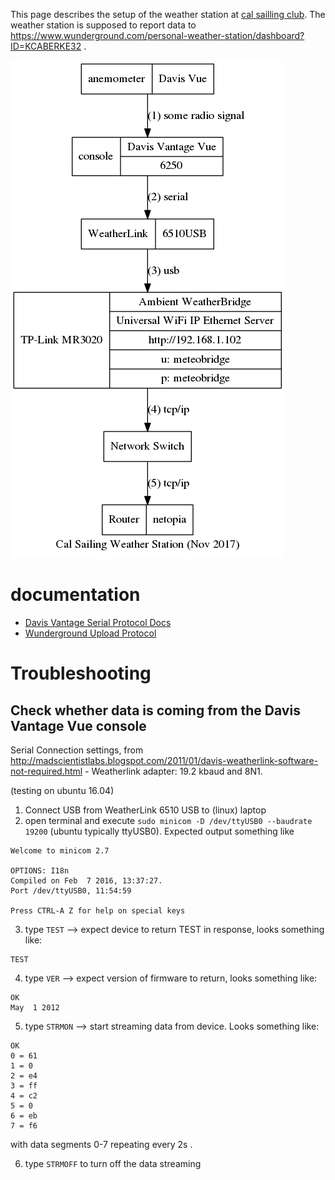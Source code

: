 This page describes the setup of the weather station at [cal sailling club](http://cal-sailing.org). The weather station is supposed to report data to https://www.wunderground.com/personal-weather-station/dashboard?ID=KCABERKE32 .

![diagram](weather-station.dot.png)

# documentation

 * [Davis Vantage Serial Protocol Docs](http://www.davisnet.com/support/weather/download/VantageSerialProtocolDocs_v261.pdf)
 * [Wunderground Upload Protocol](http://wiki.wunderground.com/index.php/PWS_-_Upload_Protocol)
# Troubleshooting

## Check whether data is coming from the Davis Vantage Vue console
Serial Connection settings, from http://madscientistlabs.blogspot.com/2011/01/davis-weatherlink-software-not-required.html - Weatherlink adapter: 19.2 kbaud and 8N1. 

(testing on ubuntu 16.04)
1. Connect USB from WeatherLink 6510 USB to (linux) laptop
2. open terminal and execute 
```sudo minicom -D /dev/ttyUSB0 --baudrate 19200``` (ubuntu typically ttyUSB0). Expected output something like 
```
Welcome to minicom 2.7

OPTIONS: I18n 
Compiled on Feb  7 2016, 13:37:27.
Port /dev/ttyUSB0, 11:54:59

Press CTRL-A Z for help on special keys
```

3. type ```TEST``` --> expect device to return TEST in response, looks something like: 
```
TEST
```
4. type ```VER``` --> expect version of firmware to return, looks something like: 
```
OK
May  1 2012
```
5. type ```STRMON``` --> start streaming data from device. Looks something like: 
```
OK
0 = 61
1 = 0
2 = e4
3 = ff
4 = c2
5 = 0
6 = eb                                                                          
7 = f6
``` 
with data segments 0-7 repeating every 2s . 

6. type ```STRMOFF``` to turn off the data streaming 

